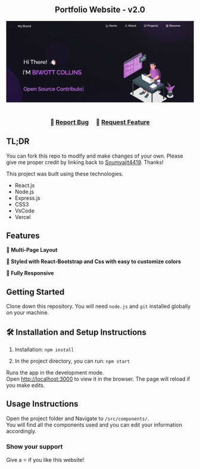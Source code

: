 <h2 align="center">
  Portfolio Website - v2.0<br/>
 
</h2>
<div align="center">
  <img alt="Demo" src="./Images/README.png" />
</div>

<br/>

<center>


</center>

<h3 align="center">
    🔹
    <a href="https://github.com/ALPHA-byte2/Portfolio/issues">Report Bug</a> &nbsp; &nbsp;
    🔹
    <a href="https://github.com/ALPHA-byte2/Portfolio/issues">Request Feature</a>
</h3>

## TL;DR

You can fork this repo to modify and make changes of your own. Please give me proper credit by linking back to [Soumyajit4419](https://github.com/ALPHA-bytes2/Portfolio). Thanks!

This project was built using these technologies.

- React.js
- Node.js
- Express.js
- CSS3
- VsCode
- Vercel

## Features

**📖 Multi-Page Layout**

**🎨 Styled with React-Bootstrap and Css with easy to customize colors**

**📱 Fully Responsive**

## Getting Started

Clone down this repository. You will need `node.js` and `git` installed globally on your machine.

## 🛠 Installation and Setup Instructions

1. Installation: `npm install`

2. In the project directory, you can run: `npm start`

Runs the app in the development mode.\
Open [http://localhost:3000](http://localhost:3000) to view it in the browser.
The page will reload if you make edits.

## Usage Instructions

Open the project folder and Navigate to `/src/components/`. <br/>
You will find all the components used and you can edit your information accordingly.

### Show your support

Give a ⭐ if you like this website!


